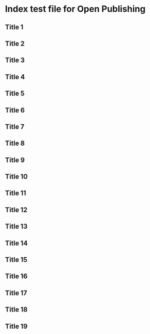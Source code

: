 # Index test file for Open Publishing

## Title 1

## Title 2

## Title 3

## Title 4

## Title 5

## Title 6

## Title 7

## Title 8

## Title 9

## Title 10

## Title 11

## Title 12

## Title 13

## Title 14

## Title 15

## Title 16

## Title 17

## Title 18

## Title 19
